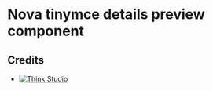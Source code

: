 # Nova tinymce details preview component


## Credits

- [![Think Studio](https://yaroslawww.github.io/images/sponsors/packages/logo-think-studio.png)](https://think.studio/)
